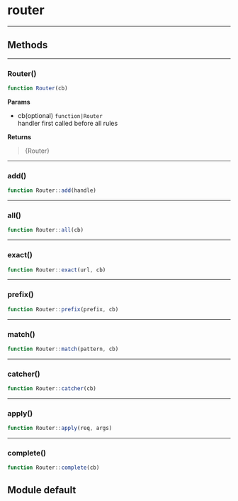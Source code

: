 <!-- @rev 10e1aa50ab736ef070bb5cbc85071259 20ae7b -->
# router

----




## Methods

------------------------------------------------------------------------
### Router()

```js
function Router(cb) 
```




**Params**

  - cb(optional) `function|Router`
    <br>handler first called before all rules

**Returns**

> {Router}

------------------------------------------------------------------------
### add()

```js
function Router::add(handle) 
```




------------------------------------------------------------------------
### all()

```js
function Router::all(cb) 
```




------------------------------------------------------------------------
### exact()

```js
function Router::exact(url, cb) 
```




------------------------------------------------------------------------
### prefix()

```js
function Router::prefix(prefix, cb) 
```




------------------------------------------------------------------------
### match()

```js
function Router::match(pattern, cb) 
```




------------------------------------------------------------------------
### catcher()

```js
function Router::catcher(cb) 
```




------------------------------------------------------------------------
### apply()

```js
function Router::apply(req, args) 
```




------------------------------------------------------------------------
### complete()

```js
function Router::complete(cb) 
```




## Module default
